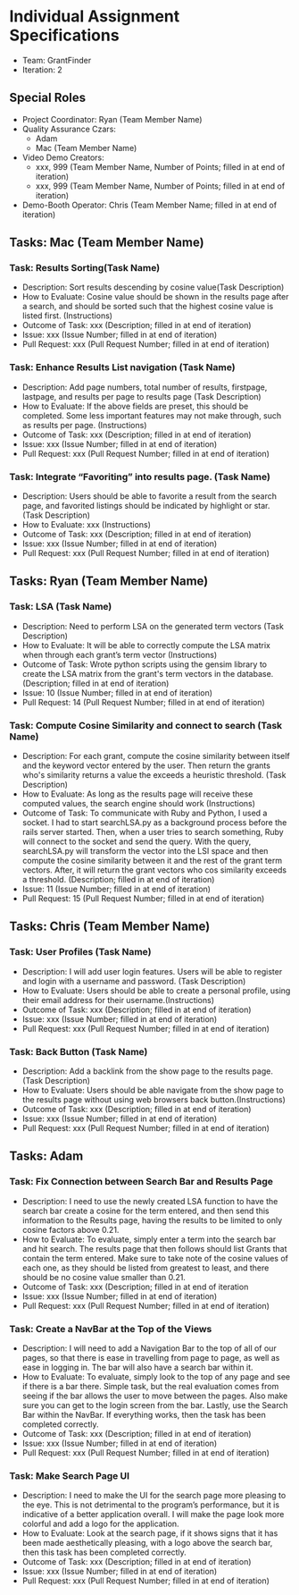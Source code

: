# Individual Assignment Specifications

- Team: GrantFinder
- Iteration: 2

## Special Roles

- Project Coordinator: Ryan (Team Member Name)
- Quality Assurance Czars:
  - Adam
  - Mac (Team Member Name)
- Video Demo Creators:
  - xxx, 999 (Team Member Name, Number of Points; filled in at end of iteration)
  - xxx, 999 (Team Member Name, Number of Points; filled in at end of iteration)
- Demo-Booth Operator: Chris (Team Member Name; filled in at end of iteration)

## Tasks: Mac (Team Member Name)

### Task: Results Sorting(Task Name)
- Description: Sort results descending by cosine value(Task Description)
- How to Evaluate: Cosine value should be shown in the results page after a search, and should be sorted such that the highest cosine value is listed first. (Instructions)
- Outcome of Task: xxx (Description; filled in at end of iteration)
- Issue: xxx (Issue Number; filled in at end of iteration)
- Pull Request: xxx (Pull Request Number; filled in at end of iteration)

### Task: Enhance Results List navigation (Task Name)
- Description: Add page numbers, total number of results, firstpage, lastpage, and results per page to results page (Task Description)
- How to Evaluate: If the above fields are preset, this should be completed. Some less important features may not make through, such as results per page. (Instructions)
- Outcome of Task: xxx (Description; filled in at end of iteration)
- Issue: xxx (Issue Number; filled in at end of iteration)
- Pull Request: xxx (Pull Request Number; filled in at end of iteration)

### Task: Integrate “Favoriting” into results page. (Task Name)
- Description: Users should be able to favorite a result from the search page, and favorited listings should be indicated by highlight or star. (Task Description)
- How to Evaluate: xxx (Instructions)
- Outcome of Task: xxx (Description; filled in at end of iteration)
- Issue: xxx (Issue Number; filled in at end of iteration)
- Pull Request: xxx (Pull Request Number; filled in at end of iteration)


## Tasks: Ryan (Team Member Name)

### Task: LSA (Task Name)
- Description: Need to perform LSA on the generated term vectors (Task Description)
- How to Evaluate: It will be able to correctly compute the LSA matrix when through each grant’s term vector (Instructions)
- Outcome of Task: Wrote python scripts using the gensim library to create the LSA matrix from the grant's term vectors in the database. (Description; filled in at end of iteration)
- Issue: 10 (Issue Number; filled in at end of iteration)
- Pull Request: 14 (Pull Request Number; filled in at end of iteration)


### Task: Compute Cosine Similarity and connect to search (Task Name)
- Description: For each grant, compute the cosine similarity between itself and the keyword vector entered by the user. Then return the grants who's similarity returns a value the exceeds a heuristic threshold. (Task Description)
- How to Evaluate: As long as the results page will receive these computed values, the search engine should work (Instructions)
- Outcome of Task: To communicate with Ruby and Python, I used a socket. I had to start searchLSA.py as a background process before the rails server started. Then, when a user tries to search something, Ruby will connect to the socket and send the query. With the query, searchLSA.py will transform the vector into the LSI space and then compute the cosine similarity between it and the rest of the grant term vectors. After, it will return the grant vectors who cos similarity exceeds a threshold. (Description; filled in at end of iteration)
- Issue: 11 (Issue Number; filled in at end of iteration)
- Pull Request: 15 (Pull Request Number; filled in at end of iteration)


## Tasks: Chris (Team Member Name)

### Task: User Profiles (Task Name)
- Description: I will add user login features. Users will be able to register and login with a username and password. (Task Description)
- How to Evaluate: Users should be able to create a personal profile, using their email address for their username.(Instructions)
- Outcome of Task: xxx (Description; filled in at end of iteration)
- Issue: xxx (Issue Number; filled in at end of iteration)
- Pull Request: xxx (Pull Request Number; filled in at end of iteration)

### Task: Back Button (Task Name)
- Description: Add a backlink from the show page to the results page. (Task Description)
- How to Evaluate: Users should be able navigate from the show page to the results page without using web browsers back button.(Instructions)
- Outcome of Task: xxx (Description; filled in at end of iteration)
- Issue: xxx (Issue Number; filled in at end of iteration)
- Pull Request: xxx (Pull Request Number; filled in at end of iteration)


## Tasks: Adam

### Task: Fix Connection between Search Bar and Results Page
- Description: I need to use the newly created LSA function to have the search bar create a cosine for the term entered, and then send this information to the Results page, having the results to be limited to only cosine factors above 0.21.
- How to Evaluate: To evaluate, simply enter a term into the search bar and hit search. The results page that then follows should list Grants that contain the term entered. Make sure to take note of the cosine values of each one, as they should be listed from greatest to least, and there should be no cosine value smaller than 0.21.
- Outcome of Task: xxx (Description; filled in at end of iteration
- Issue: xxx (Issue Number; filled in at end of iteration)
- Pull Request: xxx (Pull Request Number; filled in at end of iteration)

### Task: Create a NavBar at the Top of the Views
- Description: I will need to add a Navigation Bar to the top of all of our pages, so that there is ease in travelling from page to page, as well as ease in logging in. The bar will also have a search bar within it.
- How to Evaluate: To evaluate, simply look to the top of any page and see if there is a bar there. Simple task, but the real evaluation comes from seeing if the bar allows the user to move between the pages. Also make sure you can get to the login screen from the bar. Lastly, use the Search Bar within the NavBar. If everything works, then the task has been completed correctly.
- Outcome of Task: xxx (Description; filled in at end of iteration)
- Issue: xxx (Issue Number; filled in at end of iteration)
- Pull Request: xxx (Pull Request Number; filled in at end of iteration)

### Task: Make Search Page UI
- Description: I need to make the UI for the search page more pleasing to the eye. This is not detrimental to the program’s performance, but it is indicative of a better application overall. I will make the page look more colorful and add a logo for the application.
- How to Evaluate: Look at the search page, if it shows signs that it has been made aesthetically pleasing, with a logo above the search bar, then this task has been completed correctly.
- Outcome of Task: xxx (Description; filled in at end of iteration)
- Issue: xxx (Issue Number; filled in at end of iteration)
- Pull Request: xxx (Pull Request Number; filled in at end of iteration)
